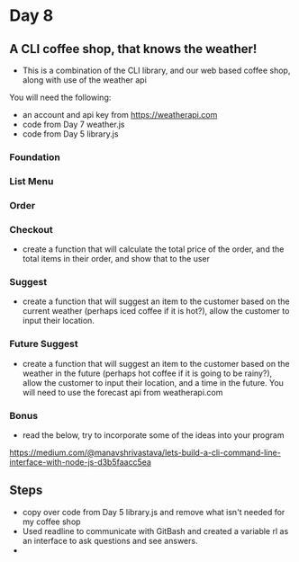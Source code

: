 # Day 8

## A CLI coffee shop, that knows the weather!

- This is a combination of the CLI library, and our web based coffee shop, along with use of the weather api

You will need the following:

- an account and api key from https://weatherapi.com
- code from Day 7 weather.js
- code from Day 5 library.js

### Foundation

<!-- - copy over the library program from the previous day
- delete or rename any code that is no longer relevant for the coffee shop (e.g. the `add` command), you mainly just want to re-use the prompt() function -->

### List Menu

<!-- - create an array of objects, each object should have a name, price, and description for a menu item
- create a function that will list the menu items, the description, and their prices -->
<!-- - hook this function up the the cli/prompt -->

### Order

<!-- - create a function that will add an item to the customers order (order would be an array stored in global state) -->

### Checkout

- create a function that will calculate the total price of the order, and the total items in their order, and show that to the user

### Suggest

- create a function that will suggest an item to the customer based on the current weather (perhaps iced coffee if it is hot?), allow the customer to input their location.

### Future Suggest

- create a function that will suggest an item to the customer based on the weather in the future (perhaps hot coffee if it is going to be rainy?), allow the customer to input their location, and a time in the future. You will need to use the forecast api from weatherapi.com

### Bonus

- read the below, try to incorporate some of the ideas into your program

https://medium.com/@manavshrivastava/lets-build-a-cli-command-line-interface-with-node-js-d3b5faacc5ea


##

## Steps
- copy over code from Day 5 library.js and remove what isn't needed for my coffee shop
- Used readline to communicate with GitBash and created a variable rl as an interface to ask questions and see answers.
- 